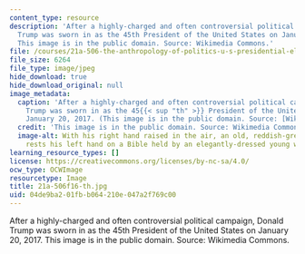 ```yaml
---
content_type: resource
description: 'After a highly-charged and often controversial political campaign, Donald
  Trump was sworn in as the 45th President of the United States on January 20, 2017.
  This image is in the public domain. Source: Wikimedia Commons.'
file: /courses/21a-506-the-anthropology-of-politics-u-s-presidential-election-edition-fall-2016/04de9ba201fbb064210e047a2f769c00_21a-506f16-th.jpg
file_size: 6264
file_type: image/jpeg
hide_download: true
hide_download_original: null
image_metadata:
  caption: 'After a highly-charged and often controversial political campaign, Donald
    Trump was sworn in as the 45{{< sup "th" >}} President of the United States on
    January 20, 2017. (This image is in the public domain. Source: [Wikimedia Commons](https://commons.wikimedia.org/wiki/File:Donald_Trump_swearing_in_ceremony.jpg).)'
  credit: 'This image is in the public domain. Source: Wikimedia Commons.'
  image-alt: With his right hand raised in the air, an old, reddish-grey haired man
    rests his left hand on a Bible held by an elegantly-dressed young woman.
learning_resource_types: []
license: https://creativecommons.org/licenses/by-nc-sa/4.0/
ocw_type: OCWImage
resourcetype: Image
title: 21a-506f16-th.jpg
uid: 04de9ba2-01fb-b064-210e-047a2f769c00
---
```

After a highly-charged and often controversial political campaign, Donald Trump was sworn in as the 45th President of the United States on January 20, 2017. This image is in the public domain. Source: Wikimedia Commons.